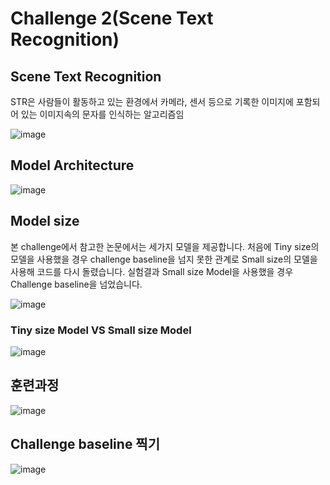 # Challenge 2(Scene Text Recognition)

## Scene Text Recognition
STR은 사람들이 활동하고 있는 환경에서 카메라, 센서 등으로 기록한 이미지에 포함되어 있는 이미지속의 문자를 인식하는 알고리즘임 

![image](https://user-images.githubusercontent.com/71881396/143402753-3bbf9256-59fa-48a6-9a5b-63ab65f2fa83.png)


## Model Architecture

![image](https://user-images.githubusercontent.com/71881396/143402185-f9961afe-ddd9-4eb4-bb2e-ba319c2c8f1b.png)

## Model size

본 challenge에서 참고한 논문에서는 세가지 모델을 제공합니다. 
처음에 Tiny size의 모델을 사용했을 경우 challenge baseline을 넘지 못한 관계로 Small size의 모델을 사용해 코드를 다시 돌렸습니다. 
실험결과 Small size Model을 사용했을 경우 Challenge baseline을 넘었습니다. 

![image](https://user-images.githubusercontent.com/71881396/143402222-db47a5b6-541e-490a-b5bf-c89a60f7f678.png)

### Tiny size Model VS Small size Model

![image](https://user-images.githubusercontent.com/71881396/143402632-d50be64a-0f42-44f7-bb34-e669438cb030.png)


## 훈련과정

![image](https://user-images.githubusercontent.com/71881396/143402506-fb3e1140-93f9-42c4-900b-eb1c0c28e0fa.png)

## Challenge baseline 찍기 
![image](https://user-images.githubusercontent.com/71881396/143406421-acde4e59-7490-4174-9eca-db3e2fc83ea8.png)
